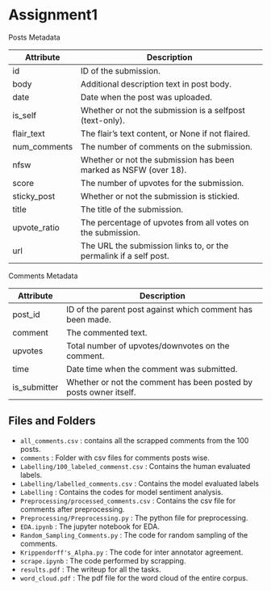 # Assignment1

<samll> Posts Metadata </small>

| Attribute    | Description                                          |
|--------------|------------------------------------------------------|
| id           | ID of the submission.                                |
| body         | Additional description text in post body.            |
| date         | Date when the post was uploaded.                     |
| is_self      | Whether or not the submission is a selfpost (text-only). |
| flair_text   | The flair’s text content, or None if not flaired.    |
| num_comments | The number of comments on the submission.            |
| nfsw         | Whether or not the submission has been marked as NSFW (over 18). |
| score        | The number of upvotes for the submission.            |
| sticky_post  | Whether or not the submission is stickied.           |
| title        | The title of the submission.                         |
| upvote_ratio | The percentage of upvotes from all votes on the submission. |
| url          | The URL the submission links to, or the permalink if a self post. |

<samll> Comments Metadata </small>

| Attribute    | Description                                          |
|--------------|------------------------------------------------------|
| post_id      | ID of the parent post against which comment has been made. |
| comment      | The commented text.                                  |
| upvotes      | Total number of upvotes/downvotes on the comment.    |
| time         | Date time when the comment was submitted.            |
| is_submitter | Whether or not the comment has been posted by posts owner itself. |

## Files and Folders
* `all_comments.csv` : contains all the scrapped comments from the 100 posts.
* `comments` : Folder with csv files for comments posts wise.
* `Labelling/100_labeled_commenst.csv` : Contains the human evaluated labels.
* `Labelling/labelled_comments.csv` : Contains the model evaluated labels
* `Labelling` : Contains the codes for model sentiment analysis.
* `Preprocessing/processed_comments.csv` : Contains the csv file for comments after preprocessing.
* `Preprocessing/Preprocessing.py` : The python file for preprocessing.
* `EDA.ipynb` : The jupyter notebook for EDA.
* `Random_Sampling_Comments.py` : The code for random sampling of the comments.
* `Krippendorff's_Alpha.py` : The code for inter annotator agreement.
* `scrape.ipynb` : The code performed by scrapping.
* `results.pdf` : The writeup for all the tasks.
* `word_cloud.pdf` : The pdf file for the word cloud of the entire corpus.